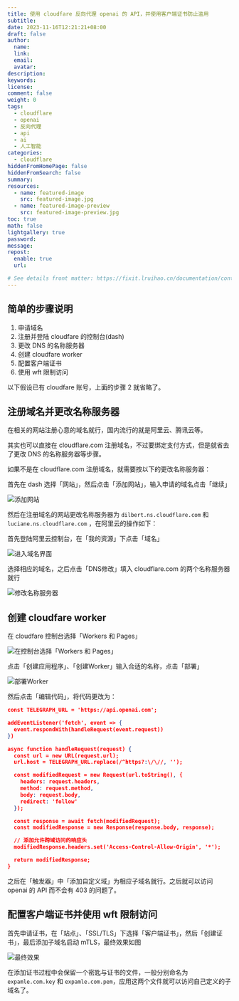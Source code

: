 ```yaml
---
title: 使用 cloudfare 反向代理 openai 的 API，并使用客户端证书防止滥用
subtitle:
date: 2023-11-16T12:21:21+08:00
draft: false
author:
  name:
  link:
  email:
  avatar:
description:
keywords:
license:
comment: false
weight: 0
tags:
  - cloudflare
  - openai
  - 反向代理
  - api
  - ai
  - 人工智能
categories:
  - cloudflare
hiddenFromHomePage: false
hiddenFromSearch: false
summary:
resources:
  - name: featured-image
    src: featured-image.jpg
  - name: featured-image-preview
    src: featured-image-preview.jpg
toc: true
math: false
lightgallery: true
password:
message:
repost:
  enable: true
  url:

# See details front matter: https://fixit.lruihao.cn/documentation/content-management/introduction/#front-matter
---
```


## 简单的步骤说明

1. 申请域名
2. 注册并登陆 cloudfare 的控制台(dash)
3. 更改 DNS 的名称服务器
4. 创建 cloudfare worker
5. 配置客户端证书
6. 使用 wft 限制访问

以下假设已有 cloudfare 账号，上面的步骤 2 就省略了。

## 注册域名并更改名称服务器

在相关的网站注册心意的域名就行，国内流行的就是阿里云、腾讯云等。

其实也可以直接在 cloudflare.com 注册域名，不过要绑定支付方式，但是就省去了更改 DNS 的名称服务器等步骤。

如果不是在 cloudflare.com 注册域名，就需要按以下的更改名称服务器：

首先在 dash 选择「网站」，然后点击「添加网站」，输入申请的域名点击「继续」

![添加网站](/images/openai_proxy_with_cc_Zi1Cv1.png)

然后在注册域名的网站更改名称服务器为 `dilbert.ns.cloudflare.com` 和 `luciane.ns.cloudflare.com` ，在阿里云的操作如下：

首先登陆阿里云控制台，在「我的资源」下点击「域名」

![进入域名界面](/images/openai_proxy_with_cc_OfZxTf.png)

选择相应的域名，之后点击「DNS修改」填入 cloudflare.com 的两个名称服务器就行

![修改名称服务器](/images/openai_proxy_with_cc_vvZHVY.png)

## 创建 cloudfare worker

在 cloudfare 控制台选择「Workers 和 Pages」

![在控制台选择「Workers 和 Pages」](/images/openai_proxy_with_cc_HgUUxa.png)

点击「创建应用程序」、「创建Worker」输入合适的名称，点击「部署」

![部署Worker](/images/openai_proxy_with_cc_eZMXW3.png)

然后点击「编辑代码」，将代码更改为：

```json
const TELEGRAPH_URL = 'https://api.openai.com';

addEventListener('fetch', event => {
  event.respondWith(handleRequest(event.request))
})

async function handleRequest(request) {
  const url = new URL(request.url);
  url.host = TELEGRAPH_URL.replace(/^https?:\/\//, '');

  const modifiedRequest = new Request(url.toString(), {
    headers: request.headers,
    method: request.method,
    body: request.body,
    redirect: 'follow'
  });

  const response = await fetch(modifiedRequest);
  const modifiedResponse = new Response(response.body, response);

  // 添加允许跨域访问的响应头
  modifiedResponse.headers.set('Access-Control-Allow-Origin', '*');

  return modifiedResponse;
}
```

之后在「触发器」中「添加自定义域」为相应子域名就行。之后就可以访问 openai 的 API 而不会有 403 的问题了。

## 配置客户端证书并使用 wft 限制访问

首先申请证书，在「站点」、「SSL/TLS」下选择「客户端证书」，然后「创建证书」，最后添加子域名启动 mTLS，最终效果如图

![最终效果](/images/openai_proxy_with_cc_cq3XMV.png)

在添加证书过程中会保留一个密匙与证书的文件，一般分别命名为 `expamle.com.key` 和 `expamle.com.pem`，应用这两个文件就可以访问自己定义的子域名了。